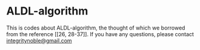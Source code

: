 # ALDL-algorithm
This is codes about ALDL-algorithm, the thought of which we borrowed from the reference [[26, 28-37]]. If you have any questions, please contact  integritynoble@gmail.com
